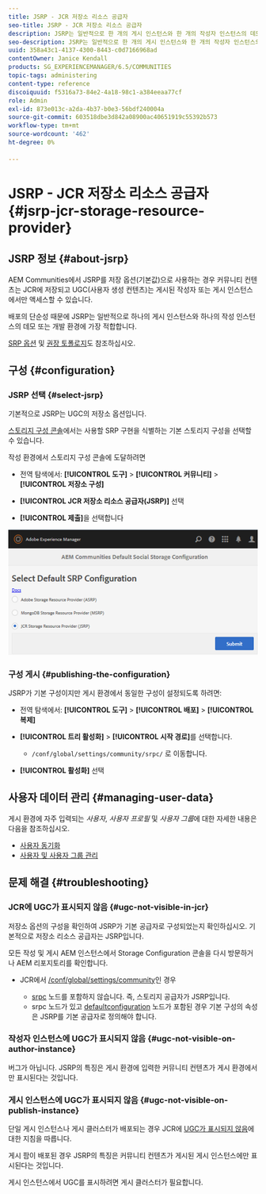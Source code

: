 ```yaml
---
title: JSRP - JCR 저장소 리소스 공급자
seo-title: JSRP - JCR 저장소 리소스 공급자
description: JSRP는 일반적으로 한 개의 게시 인스턴스와 한 개의 작성자 인스턴스의 데모 또는 개발 환경에 가장 적합합니다
seo-description: JSRP는 일반적으로 한 개의 게시 인스턴스와 한 개의 작성자 인스턴스의 데모 또는 개발 환경에 가장 적합합니다
uuid: 358a43c1-4137-4300-8443-c0d7166968ad
contentOwner: Janice Kendall
products: SG_EXPERIENCEMANAGER/6.5/COMMUNITIES
topic-tags: administering
content-type: reference
discoiquuid: f5316a73-84e2-4a18-98c1-a384eeaa77cf
role: Admin
exl-id: 873e013c-a2da-4b37-b0e3-56bdf240004a
source-git-commit: 603518dbe3d842a08900ac40651919c55392b573
workflow-type: tm+mt
source-wordcount: '462'
ht-degree: 0%

---
```


# JSRP - JCR 저장소 리소스 공급자 {#jsrp-jcr-storage-resource-provider}

## JSRP 정보 {#about-jsrp}

AEM Communities에서 JSRP를 저장 옵션(기본값)으로 사용하는 경우 커뮤니티 컨텐츠는 JCR에 저장되고 UGC(사용자 생성 컨텐츠)는 게시된 작성자 또는 게시 인스턴스에서만 액세스할 수 있습니다.

배포의 단순성 때문에 JSRP는 일반적으로 하나의 게시 인스턴스와 하나의 작성 인스턴스의 데모 또는 개발 환경에 가장 적합합니다.

[SRP 옵션](working-with-srp.md#characteristics-of-srp-options) 및 [권장 토폴로지](topologies.md)도 참조하십시오.

## 구성 {#configuration}

### JSRP 선택 {#select-jsrp}

기본적으로 JSRP는 UGC의 저장소 옵션입니다.

[스토리지 구성 콘솔](srp-config.md)에서는 사용할 SRP 구현을 식별하는 기본 스토리지 구성을 선택할 수 있습니다.

작성 환경에서 스토리지 구성 콘솔에 도달하려면

* 전역 탐색에서: **[!UICONTROL 도구]** > **[!UICONTROL 커뮤니티]** > **[!UICONTROL 저장소 구성]**

* **[!UICONTROL JCR 저장소 리소스 공급자(JSRP)]** 선택

* **[!UICONTROL 제출]**&#x200B;을 선택합니다

![jsrp 구성](assets/jsrp-configuration.png)

### 구성 게시 {#publishing-the-configuration}

JSRP가 기본 구성이지만 게시 환경에서 동일한 구성이 설정되도록 하려면:

* 전역 탐색에서: **[!UICONTROL 도구]** > **[!UICONTROL 배포]** > **[!UICONTROL 복제]**
* **[!UICONTROL 트리 활성화]** > **[!UICONTROL 시작 경로]**&#x200B;를 선택합니다.

   * `/conf/global/settings/community/srpc/` 로 이동합니다.

* **[!UICONTROL 활성화]** 선택

## 사용자 데이터 관리 {#managing-user-data}

게시 환경에 자주 입력되는 *사용자*, *사용자 프로필* 및 *사용자 그룹*&#x200B;에 대한 자세한 내용은 다음을 참조하십시오.

* [사용자 동기화](sync.md)
* [사용자 및 사용자 그룹 관리](users.md)

## 문제 해결 {#troubleshooting}

### JCR에 UGC가 표시되지 않음 {#ugc-not-visible-in-jcr}

저장소 옵션의 구성을 확인하여 JSRP가 기본 공급자로 구성되었는지 확인하십시오. 기본적으로 저장소 리소스 공급자는 JSRP입니다.

모든 작성 및 게시 AEM 인스턴스에서 Storage Configuration 콘솔을 다시 방문하거나 AEM 리포지토리를 확인합니다.

* JCR에서 [/conf/global/settings/community](http://localhost:4502/crx/de/index.jsp#/conf/global/settings/community)인 경우

   * [srpc](http://localhost:4502/crx/de/index.jsp#/conf/global/settings/community/srpc) 노드를 포함하지 않습니다. 즉, 스토리지 공급자가 JSRP입니다.
   * srpc 노드가 있고 [defaultconfiguration](http://localhost:4502/crx/de/index.jsp#/conf/global/settings/community/srpc/defaultconfiguration) 노드가 포함된 경우 기본 구성의 속성은 JSRP를 기본 공급자로 정의해야 합니다.

### 작성자 인스턴스에 UGC가 표시되지 않음 {#ugc-not-visible-on-author-instance}

버그가 아닙니다. JSRP의 특징은 게시 환경에 입력한 커뮤니티 컨텐츠가 게시 환경에서만 표시된다는 것입니다.

### 게시 인스턴스에 UGC가 표시되지 않음 {#ugc-not-visible-on-publish-instance}

단일 게시 인스턴스나 게시 클러스터가 배포되는 경우 JCR에 [UGC가 표시되지 않음](#ugc-not-visible-in-jcr)에 대한 지침을 따릅니다.

게시 팜이 배포된 경우 JSRP의 특징은 커뮤니티 컨텐츠가 게시된 게시 인스턴스에만 표시된다는 것입니다.

게시 인스턴스에서 UGC를 표시하려면 게시 클러스터가 필요합니다.
